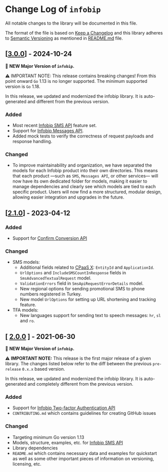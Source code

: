 # Change Log of `infobip`

All notable changes to the library will be documented in this file.

The format of the file is based on [Keep a Changelog](http://keepachangelog.com/)
and this library adheres to [Semantic Versioning](http://semver.org/) as mentioned in [README.md][readme] file.

## [[3.0.0](https://github.com/infobip/infobip-api-go-client/releases/tag/3.0.0)] - 2024-10-24

🎉 **NEW Major Version of `infobip`.**

⚠ IMPORTANT NOTE: This release contains breaking changes! From this point onward `Go` 1.13 is no longer supported. The minimum supported version is `Go` 1.18.

In this release, we updated and modernized the infobip library. It is auto-generated and different from the previous version.

### Added
* Most recent [Infobip SMS API](https://www.infobip.com/docs/api/channels/sms) feature set.
* Support for [Infobip Messages API](https://www.infobip.com/docs/api/platform/messages-api).
* Added mock tests to verify the correctness of request payloads and response handling.

### Changed
* To improve maintainability and organization, we have separated the models for each Infobip product into their own directories. This means that each product —such as `SMS`, `Messages API`, or other services— will now have its own dedicated folder for models, making it easier to manage dependencies and clearly see which models are tied to each specific product. Users will now find a more structured, modular design, allowing easier integration and upgrades in the future.

## [[2.1.0](https://github.com/infobip/infobip-api-go-client/releases/tag/2.1.0)] - 2023-04-12

### Added
- Support for [Confirm Conversion API](https://www.infobip.com/docs/api/channels/sms/sms-messaging/outbound-sms/log-end-tag)

### Changed
- SMS models:
    - Additional fields related to [CPaaS X](https://www.infobip.com/docs/cpaas-x): `EntityId` and `ApplicationId`.
    - `UrlOptions` and `IncludeSMSCountInResponse` fields in `SmsAdvancedTextualRequest` model.
    - `ValidationErrors` field in `SmsApiRequestErrorDetails` model.
    - New regional options for sending promotional SMS to phone numbers registered in Turkey.
    - New model `UrlOptions` for setting up URL shortening and tracking feature.
- TFA models:
    - New languages support for sending text to speech messages: `hr`, `sl` and `ro`.


## [ [2.0.0](https://github.com/infobip/infobip-api-go-client/releases/tag/2.0.0) ] - 2021-06-30

🎉 **NEW Major Version of `infobip`.**

⚠ **IMPORTANT NOTE:** This release is the first major release of a given library.
The changes listed below refer to the diff between the previous `pre-release` `0.x.x` based version.

In this release, we updated and modernized the infobip library. It is auto-generated and completely different from the previous version.

### Added
- Support for [Infobip Two-factor Authentication API](https://www.infobip.com/docs/api#channels/sms/send-2fa-pin-code-over-sms)
- `CONTRIBUTING.md` which contains guidelines for creating GitHub issues

### Changed
- Targeting minimum Go version 1.13
- Models, structure, examples, etc. for [Infobip SMS API](https://www.infobip.com/docs/api#channels/sms)
- Library dependencies
- `README.md` which contains necessary data and examples for quickstart as well as some other important pieces of information on versioning, licensing, etc.

[readme]: README.mustache

